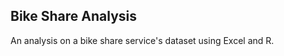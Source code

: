<h2>Bike Share Analysis</h2>
<p>An analysis on a bike share service's dataset using Excel and R.</p>
